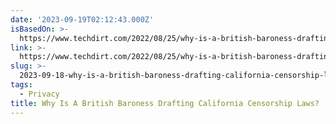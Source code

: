 ```yaml
---
date: '2023-09-19T02:12:43.000Z'
isBasedOn: >-
  https://www.techdirt.com/2022/08/25/why-is-a-british-baroness-drafting-california-censorship-laws/
link: >-
  https://www.techdirt.com/2022/08/25/why-is-a-british-baroness-drafting-california-censorship-laws/
slug: >-
  2023-09-18-why-is-a-british-baroness-drafting-california-censorship-laws-or-techdirt
tags:
  - Privacy
title: Why Is A British Baroness Drafting California Censorship Laws? | Techdirt
---
```


